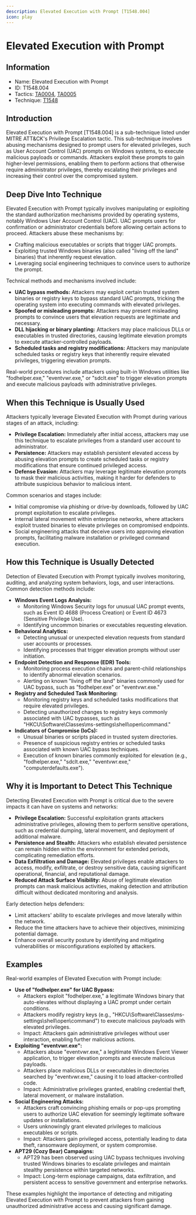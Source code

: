 ```yaml
---
description: Elevated Execution with Prompt [T1548.004]
icon: play
---
```


# Elevated Execution with Prompt

## Information

* Name: Elevated Execution with Prompt
* ID: T1548.004
* Tactics: [TA0004](../../ta0004/), [TA0005](../)
* Technique: [T1548](./)

## Introduction

Elevated Execution with Prompt \[T1548.004] is a sub-technique listed under MITRE ATT\&CK's Privilege Escalation tactic. This sub-technique involves abusing mechanisms designed to prompt users for elevated privileges, such as User Account Control (UAC) prompts on Windows systems, to execute malicious payloads or commands. Attackers exploit these prompts to gain higher-level permissions, enabling them to perform actions that otherwise require administrator privileges, thereby escalating their privileges and increasing their control over the compromised system.

## Deep Dive Into Technique

Elevated Execution with Prompt typically involves manipulating or exploiting the standard authorization mechanisms provided by operating systems, notably Windows User Account Control (UAC). UAC prompts users for confirmation or administrator credentials before allowing certain actions to proceed. Attackers abuse these mechanisms by:

* Crafting malicious executables or scripts that trigger UAC prompts.
* Exploiting trusted Windows binaries (also called "living off the land" binaries) that inherently request elevation.
* Leveraging social engineering techniques to convince users to authorize the prompt.

Technical methods and mechanisms involved include:

* **UAC bypass methods:** Attackers may exploit certain trusted system binaries or registry keys to bypass standard UAC prompts, tricking the operating system into executing commands with elevated privileges.
* **Spoofed or misleading prompts:** Attackers may present misleading prompts to convince users that elevation requests are legitimate and necessary.
* **DLL hijacking or binary planting:** Attackers may place malicious DLLs or executables in trusted directories, causing legitimate elevation prompts to execute attacker-controlled payloads.
* **Scheduled tasks and registry modifications:** Attackers may manipulate scheduled tasks or registry keys that inherently require elevated privileges, triggering elevation prompts.

Real-world procedures include attackers using built-in Windows utilities like "fodhelper.exe," "eventvwr.exe," or "sdclt.exe" to trigger elevation prompts and execute malicious payloads with administrative privileges.

## When this Technique is Usually Used

Attackers typically leverage Elevated Execution with Prompt during various stages of an attack, including:

* **Privilege Escalation:** Immediately after initial access, attackers may use this technique to escalate privileges from a standard user account to administrator.
* **Persistence:** Attackers may establish persistent elevated access by abusing elevation prompts to create scheduled tasks or registry modifications that ensure continued privileged access.
* **Defense Evasion:** Attackers may leverage legitimate elevation prompts to mask their malicious activities, making it harder for defenders to attribute suspicious behavior to malicious intent.

Common scenarios and stages include:

* Initial compromise via phishing or drive-by downloads, followed by UAC prompt exploitation to escalate privileges.
* Internal lateral movement within enterprise networks, where attackers exploit trusted binaries to elevate privileges on compromised endpoints.
* Social engineering attacks that deceive users into approving elevation prompts, facilitating malware installation or privileged command execution.

## How this Technique is Usually Detected

Detection of Elevated Execution with Prompt typically involves monitoring, auditing, and analyzing system behaviors, logs, and user interactions. Common detection methods include:

* **Windows Event Logs Analysis:**
  * Monitoring Windows Security logs for unusual UAC prompt events, such as Event ID 4688 (Process Creation) or Event ID 4673 (Sensitive Privilege Use).
  * Identifying uncommon binaries or executables requesting elevation.
* **Behavioral Analytics:**
  * Detecting unusual or unexpected elevation requests from standard user accounts or processes.
  * Identifying processes that trigger elevation prompts without user initiation.
* **Endpoint Detection and Response (EDR) Tools:**
  * Monitoring process execution chains and parent-child relationships to identify abnormal elevation scenarios.
  * Alerting on known "living off the land" binaries commonly used for UAC bypass, such as "fodhelper.exe" or "eventvwr.exe."
* **Registry and Scheduled Task Monitoring:**
  * Monitoring registry keys and scheduled tasks modifications that require elevated privileges.
  * Detecting unauthorized changes to registry keys commonly associated with UAC bypasses, such as "HKCU\Software\Classes\ms-settings\shell\open\command."
* **Indicators of Compromise (IoCs):**
  * Unusual binaries or scripts placed in trusted system directories.
  * Presence of suspicious registry entries or scheduled tasks associated with known UAC bypass techniques.
  * Execution of known binaries commonly exploited for elevation (e.g., "fodhelper.exe," "sdclt.exe," "eventvwr.exe," "computerdefaults.exe").

## Why it is Important to Detect This Technique

Detecting Elevated Execution with Prompt is critical due to the severe impacts it can have on systems and networks:

* **Privilege Escalation:** Successful exploitation grants attackers administrative privileges, allowing them to perform sensitive operations, such as credential dumping, lateral movement, and deployment of additional malware.
* **Persistence and Stealth:** Attackers who establish elevated persistence can remain hidden within the environment for extended periods, complicating remediation efforts.
* **Data Exfiltration and Damage:** Elevated privileges enable attackers to access, modify, exfiltrate, or destroy sensitive data, causing significant operational, financial, and reputational damage.
* **Reduced Attack Surface Visibility:** Abuse of legitimate elevation prompts can mask malicious activities, making detection and attribution difficult without dedicated monitoring and analysis.

Early detection helps defenders:

* Limit attackers' ability to escalate privileges and move laterally within the network.
* Reduce the time attackers have to achieve their objectives, minimizing potential damage.
* Enhance overall security posture by identifying and mitigating vulnerabilities or misconfigurations exploited by attackers.

## Examples

Real-world examples of Elevated Execution with Prompt include:

* **Use of "fodhelper.exe" for UAC Bypass:**
  * Attackers exploit "fodhelper.exe," a legitimate Windows binary that auto-elevates without displaying a UAC prompt under certain conditions.
  * Attackers modify registry keys (e.g., "HKCU\Software\Classes\ms-settings\shell\open\command") to execute malicious payloads with elevated privileges.
  * Impact: Attackers gain administrative privileges without user interaction, enabling further malicious actions.
* **Exploiting "eventvwr.exe":**
  * Attackers abuse "eventvwr.exe," a legitimate Windows Event Viewer application, to trigger elevation prompts and execute malicious payloads.
  * Attackers place malicious DLLs or executables in directories searched by "eventvwr.exe," causing it to load attacker-controlled code.
  * Impact: Administrative privileges granted, enabling credential theft, lateral movement, or malware installation.
* **Social Engineering Attacks:**
  * Attackers craft convincing phishing emails or pop-ups prompting users to authorize UAC elevation for seemingly legitimate software updates or installations.
  * Users unknowingly grant elevated privileges to malicious executables or scripts.
  * Impact: Attackers gain privileged access, potentially leading to data theft, ransomware deployment, or system compromise.
* **APT29 (Cozy Bear) Campaigns:**
  * APT29 has been observed using UAC bypass techniques involving trusted Windows binaries to escalate privileges and maintain stealthy persistence within targeted networks.
  * Impact: Long-term espionage campaigns, data exfiltration, and persistent access to sensitive government and enterprise networks.

These examples highlight the importance of detecting and mitigating Elevated Execution with Prompt to prevent attackers from gaining unauthorized administrative access and causing significant damage.
